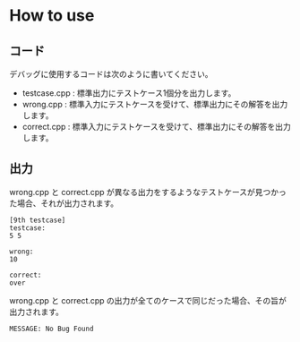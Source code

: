 # How to use

## コード

デバッグに使用するコードは次のように書いてください。

* testcase.cpp : 標準出力にテストケース1個分を出力します。
* wrong.cpp : 標準入力にテストケースを受けて、標準出力にその解答を出力します。
* correct.cpp : 標準入力にテストケースを受けて、標準出力にその解答を出力します。

## 出力

wrong.cpp と correct.cpp が異なる出力をするようなテストケースが見つかった場合、それが出力されます。

```
[9th testcase]
testcase:
5 5

wrong:
10

correct:
over
```
wrong.cpp と correct.cpp の出力が全てのケースで同じだった場合、その旨が出力されます。

```
MESSAGE: No Bug Found
```